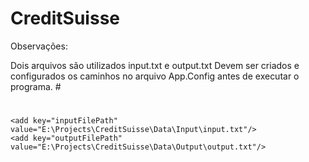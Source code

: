 # CreditSuisse

Observações:

Dois arquivos são utilizados input.txt e output.txt
Devem ser criados e configurados os caminhos no arquivo App.Config antes de executar o programa.
 #<configuration>
 # <appSettings>
    <add key="inputFilePath" value="E:\Projects\CreditSuisse\Data\Input\input.txt"/>
    <add key="outputFilePath" value="E:\Projects\CreditSuisse\Data\Output\output.txt"/>
  </appSettings>
  <startup>
    <supportedRuntime version="v4.0" sku=".NETFramework,Version=v4.7.2" />
  </startup>
</configuration>
